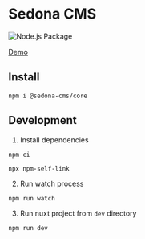 # Sedona CMS

![Node.js Package](https://github.com/sedona-cms/core/workflows/Node.js%20Package/badge.svg)


[Demo](https://sedona-cms.github.io/core/)


## Install

`npm i @sedona-cms/core`

## Development

1. Install dependencies

`npm ci`

`npx npm-self-link`

2. Run watch process

`npm run watch`

3. Run nuxt project from `dev` directory

`npm run dev`
